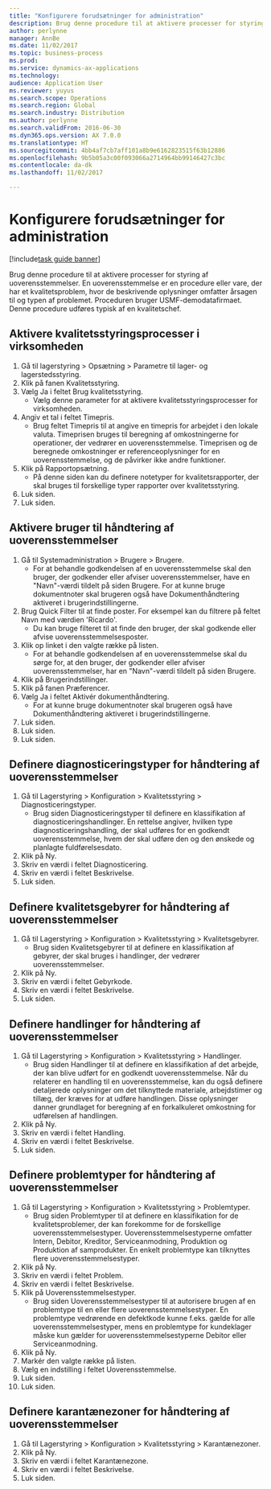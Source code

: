 ```yaml
---
title: "Konfigurere forudsætninger for administration"
description: Brug denne procedure til at aktivere processer for styring af uoverensstemmelser.
author: perlynne
manager: AnnBe
ms.date: 11/02/2017
ms.topic: business-process
ms.prod: 
ms.service: dynamics-ax-applications
ms.technology: 
audience: Application User
ms.reviewer: yuyus
ms.search.scope: Operations
ms.search.region: Global
ms.search.industry: Distribution
ms.author: perlynne
ms.search.validFrom: 2016-06-30
ms.dyn365.ops.version: AX 7.0.0
ms.translationtype: HT
ms.sourcegitcommit: 4bb4af7cb7aff101a8b9e6162823515f63b12886
ms.openlocfilehash: 9b5b05a3c00f093066a2714964bb99146427c3bc
ms.contentlocale: da-dk
ms.lasthandoff: 11/02/2017

---
```

# <a name="set-up-prerequisites-for-management"></a>Konfigurere forudsætninger for administration

[!include[task guide banner](../../includes/task-guide-banner.md)]

Brug denne procedure til at aktivere processer for styring af uoverensstemmelser. En uoverensstemmelse er en procedure eller vare, der har et kvalitetsproblem, hvor de beskrivende oplysninger omfatter årsagen til og typen af problemet. Proceduren bruger USMF-demodatafirmaet. Denne procedure udføres typisk af en kvalitetschef.


## <a name="enable-quality-management-processes-within-the-company"></a>Aktivere kvalitetsstyringsprocesser i virksomheden
1. Gå til lagerstyring > Opsætning > Parametre til lager- og lagerstedsstyring.
2. Klik på fanen Kvalitetsstyring.
3. Vælg Ja i feltet Brug kvalitetsstyring.
    * Vælg denne parameter for at aktivere kvalitetsstyringsprocesser for virksomheden.  
4. Angiv et tal i feltet Timepris.
    * Brug feltet Timepris til at angive en timepris for arbejdet i den lokale valuta. Timeprisen bruges til beregning af omkostningerne for operationer, der vedrører en uoverensstemmelse. Timeprisen og de beregnede omkostninger er referenceoplysninger for en uoverensstemmelse, og de påvirker ikke andre funktioner.  
5. Klik på Rapportopsætning.
    * På denne siden kan du definere notetyper for kvalitetsrapporter, der skal bruges til forskellige typer rapporter over kvalitetsstyring.  
6. Luk siden.
7. Luk siden.

## <a name="enable-user-for-nonconformance-processing"></a>Aktivere bruger til håndtering af uoverensstemmelser
1. Gå til Systemadministration > Brugere > Brugere.
    * For at behandle godkendelsen af en uoverensstemmelse skal den bruger, der godkender eller afviser uoverensstemmelser, have en "Navn"-værdi tildelt på siden Brugere. For at kunne bruge dokumentnoter skal brugeren også have Dokumenthåndtering aktiveret i brugerindstillingerne.  
2. Brug Quick Filter til at finde poster. For eksempel kan du filtrere på feltet Navn med værdien 'Ricardo'.
    * Du kan bruge filteret til at finde den bruger, der skal godkende eller afvise uoverensstemmelsesposter.  
3. Klik op linket i den valgte række på listen.
    * For at behandle godkendelsen af en uoverensstemmelse skal du sørge for, at den bruger, der godkender eller afviser uoverensstemmelser, har en "Navn"-værdi tildelt på siden Brugere.  
4. Klik på Brugerindstillinger.
5. Klik på fanen Præferencer.
6. Vælg Ja i feltet Aktivér dokumenthåndtering.
    * For at kunne bruge dokumentnoter skal brugeren også have Dokumenthåndtering aktiveret i brugerindstillingerne.  
7. Luk siden.
8. Luk siden.
9. Luk siden.

## <a name="define-diagnostic-types-for-nonconformance-processing"></a>Definere diagnosticeringstyper for håndtering af uoverensstemmelser
1. Gå til Lagerstyring > Konfiguration > Kvalitetsstyring > Diagnosticeringstyper.
    * Brug siden Diagnosticeringstyper til definere en klassifikation af diagnosticeringshandlinger. En rettelse angiver, hvilken type diagnosticeringshandling, der skal udføres for en godkendt uoverensstemmelse, hvem der skal udføre den og den ønskede og planlagte fuldførelsesdato.  
2. Klik på Ny.
3. Skriv en værdi i feltet Diagnosticering.
4. Skriv en værdi i feltet Beskrivelse.
5. Luk siden.

## <a name="define-quality-charges-for-nonconformance-processing"></a>Definere kvalitetsgebyrer for håndtering af uoverensstemmelser
1. Gå til Lagerstyring > Konfiguration > Kvalitetsstyring > Kvalitetsgebyrer.
    * Brug siden Kvalitetsgebyrer til at definere en klassifikation af gebyrer, der skal bruges i handlinger, der vedrører uoverensstemmelser.  
2. Klik på Ny.
3. Skriv en værdi i feltet Gebyrkode.
4. Skriv en værdi i feltet Beskrivelse.
5. Luk siden.

## <a name="define-the-operations-for-nonconformance-processing"></a>Definere handlinger for håndtering af uoverensstemmelser
1. Gå til Lagerstyring > Konfiguration > Kvalitetsstyring > Handlinger.
    * Brug siden Handlinger til at definere en klassifikation af det arbejde, der kan blive udført for en godkendt uoverensstemmelse. Når du relaterer en handling til en uoverensstemmelse, kan du også definere detaljerede oplysninger om det tilknyttede materiale, arbejdstimer og tillæg, der kræves for at udføre handlingen. Disse oplysninger danner grundlaget for beregning af en forkalkuleret omkostning for udførelsen af handlingen.  
2. Klik på Ny.
3. Skriv en værdi i feltet Handling.
4. Skriv en værdi i feltet Beskrivelse.
5. Luk siden.

## <a name="define-problem-types-for-nonconformance-processing"></a>Definere problemtyper for håndtering af uoverensstemmelser
1. Gå til Lagerstyring > Konfiguration > Kvalitetsstyring > Problemtyper.
    * Brug siden Problemtyper til at definere en klassifikation for de kvalitetsproblemer, der kan forekomme for de forskellige uoverensstemmelsestyper. Uoverensstemmelsestyperne omfatter Intern, Debitor, Kreditor, Serviceanmodning, Produktion og Produktion af samprodukter. En enkelt problemtype kan tilknyttes flere uoverensstemmelsestyper.  
2. Klik på Ny.
3. Skriv en værdi i feltet Problem.
4. Skriv en værdi i feltet Beskrivelse.
5. Klik på Uoverensstemmelsestyper.
    * Brug siden Uoverensstemmelsestyper til at autorisere brugen af en problemtype til en eller flere uoverensstemmelsestyper. En problemtype vedrørende en defektkode kunne f.eks. gælde for alle uoverensstemmelsestyper, mens en problemtype for kundeklager måske kun gælder for uoverensstemmelsestyperne Debitor eller Serviceanmodning.  
6. Klik på Ny.
7. Markér den valgte række på listen.
8. Vælg en indstilling i feltet Uoverensstemmelse.
9. Luk siden.
10. Luk siden.

## <a name="define-quarantine-zones-for-nonconformance-processing"></a>Definere karantænezoner for håndtering af uoverensstemmelser
1. Gå til Lagerstyring > Konfiguration > Kvalitetsstyring > Karantænezoner.
2. Klik på Ny.
3. Skriv en værdi i feltet Karantænezone.
4. Skriv en værdi i feltet Beskrivelse.
5. Luk siden.


